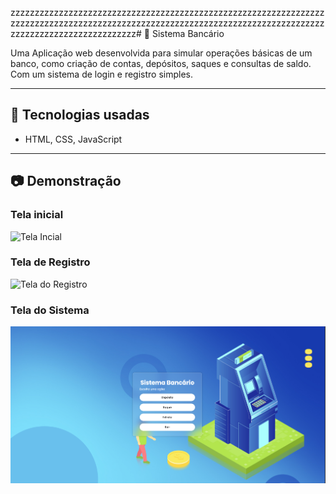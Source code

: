 zzzzzzzzzzzzzzzzzzzzzzzzzzzzzzzzzzzzzzzzzzzzzzzzzzzzzzzzzzzzzzzzzzzzzzzzzzzzzzzzzzzzzzzzzzzzzzzzzzzzzzzzzzzzzzzzzzzzzzzzzzzzzzzzzzzzzzzzzzzzzzzzzzzzzzzzzzzz# 📌 Sistema Bancário

Uma Aplicação web desenvolvida para simular operações básicas de um banco, como criação de contas, depósitos, saques e consultas de saldo. Com um sistema de login e registro simples.

---

## 🚀 Tecnologias usadas  
- HTML, CSS, JavaScript  

---

## 📷 Demonstração  

### Tela inicial  
![Tela Incial](src/tela_inicial.png) 

### Tela de Registro
![Tela do Registro](src/tela_de_registro.png)

### Tela do Sistema
![Tela do Sistema](src/imagem/tela_do_sistema.png)

